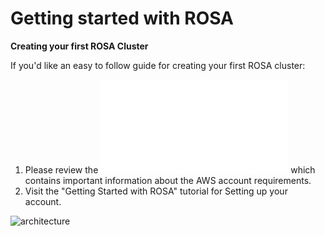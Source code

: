 # Getting started with ROSA
**Creating your first ROSA Cluster**

If you'd like an easy to follow guide for creating your first ROSA cluster:

1. Please review the ![prerequisites](Red-Hat-OpenShift-Service-on-AWS/prereq.md) which contains important information about the AWS account requirements.
2. Visit the "Getting Started with ROSA" tutorial for Setting up your account.

![architecture](images/architecture.png)
